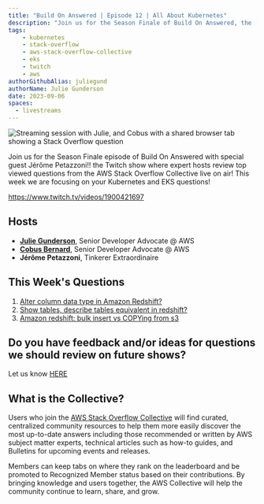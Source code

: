 ```yaml
---
title: "Build On Answered | Episode 12 | All About Kubernetes"
description: "Join us for the Season Finale of Build On Answered, the [Twitch](https://twitch.tv/aws) show where expert hosts review top viewed questions from the [AWS Stack Overflow Collective](https://stackoverflow.com/collectives/aws) live on air!"
tags:
    - kubernetes
    - stack-overflow
    - aws-stack-overflow-collective
    - eks
    - twitch
    - aws
authorGithubAlias: juliegund
authorName: Julie Gunderson
date: 2023-09-06
spaces:
  - livestreams
---
```


![Streaming session with Julie, and Cobus with a shared browser tab showing a Stack Overflow question](images/redshift_stackoverflow_sm.gif)

Join us for the Season Finale episode of Build On Answered with special guest Jérôme Petazzoni!! the Twitch show where expert hosts review top viewed questions from the AWS Stack Overflow Collective live on air! This week we are focusing on your Kubernetes and EKS questions!

https://www.twitch.tv/videos/1900421697

## Hosts

* [**Julie Gunderson**](https://twitter.com/Julie_Gund), Senior Developer Advocate @ AWS
* [**Cobus Bernard**](https://www.linkedin.com/in/cobusbernard/), Senior Developer Advocate @ AWS
* **Jérôme Petazzoni**, Tinkerer Extraordinaire

## This Week's Questions

1. [Alter column data type in Amazon Redshift?](https://stackoverflow.com/questions/17101918/alter-column-data-type-in-amazon-redshift)
2. [Show tables, describe tables equivalent in redshift?](https://stackoverflow.com/questions/18733385/show-tables-describe-tables-equivalent-in-redshift)
3. [Amazon redshift: bulk insert vs COPYing from s3](https://stackoverflow.com/questions/25454477/amazon-redshift-bulk-insert-vs-copying-from-s3)

## Do you have feedback and/or ideas for questions we should review on future shows?

Let us know [HERE](https://www.pulse.aws/survey/B1J8HOF5)

## What is the Collective?

Users who join the [AWS Stack Overflow Collective](https://stackoverflow.com/collectives/aws) will find curated, centralized community resources to help them more easily discover the most up-to-date answers including those recommended or written by AWS subject matter experts, technical articles such as how-to guides, and Bulletins for upcoming events and releases.

Members can keep tabs on where they rank on the leaderboard and be promoted to Recognized Member status based on their contributions. By bringing knowledge and users together, the AWS Collective will help the community continue to learn, share, and grow.
